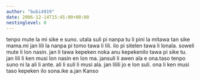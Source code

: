 ```yaml
---
author: "bubi4919"
date: 2006-12-14T15:45:00+00:00
nestinglevel: 0
---
```

tenpo mute la mi sike e suno. utala suli pi nanpa tu li pini la mitawa tan sike mama.mi jan lili la nanpa pi tomo tawa li lili. ilo pi sitelen tawa li lonala. soweli mute li lon nasin. jan li tawa kepeken noka anu kepekenilo tawa pi sike tu. jan lili li ken musi lon nasin en lon ma. jansuli li awen ala e ona.taso tenpo suno ni la ali li ante. ali li suli li musi ala. jan lilili jo e lon suli. ona li ken musi taso kepeken ilo sona.ike a.jan Kanso